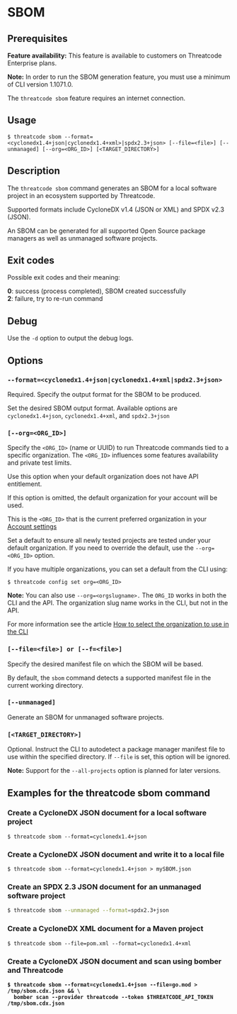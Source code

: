 # SBOM

## Prerequisites

**Feature availability:** This feature is available to customers on Threatcode Enterprise plans.

**Note:** In order to run the SBOM generation feature, you must use a minimum of CLI version 1.1071.0.

The `threatcode sbom` feature requires an internet connection.

## Usage

`$ threatcode sbom --format=<cyclonedx1.4+json|cyclonedx1.4+xml>|spdx2.3+json> [--file=<file>] [--unmanaged] [--org=<ORG_ID>] [<TARGET_DIRECTORY>]`

## Description

The `threatcode sbom` command generates an SBOM for a local software project in an ecosystem supported by Threatcode.

Supported formats include CycloneDX v1.4 (JSON or XML) and SPDX v2.3 (JSON).

An SBOM can be generated for all supported Open Source package managers as well as unmanaged software projects.

## Exit codes

Possible exit codes and their meaning:

**0**: success (process completed), SBOM created successfully\
**2**: failure, try to re-run command

## Debug

Use the `-d` option to output the debug logs.

## Options

### `--format=<cyclonedx1.4+json|cyclonedx1.4+xml|spdx2.3+json>`

Required. Specify the output format for the SBOM to be produced.

Set the desired SBOM output format. Available options are `cyclonedx1.4+json`, `cyclonedx1.4+xml`, and `spdx2.3+json`

### `[--org=<ORG_ID>]`

Specify the `<ORG_ID>` (name or UUID) to run Threatcode commands tied to a specific organization. The `<ORG_ID>` influences some features availability and private test limits.

Use this option when your default organization does not have API entitlement.

If this option is omitted, the default organization for your account will be used.

This is the `<ORG_ID>` that is the current preferred organization in your [Account settings](https://app.threatcode.io/account)&#x20;

Set a default to ensure all newly tested projects are tested under your default organization. If you need to override the default, use the `--org=<ORG_ID>` option.

If you have multiple organizations, you can set a default from the CLI using:

`$ threatcode config set org=<ORG_ID>`

**Note:** You can also use `--org=<orgslugname>.` The `ORG_ID` works in both the CLI and the API. The organization slug name works in the CLI, but not in the API.

For more information see the article [How to select the organization to use in the CLI](https://support.threatcode.io/hc/en-us/articles/360000920738-How-to-select-the-organization-to-use-in-the-CLI)

### `[--file=<file>] or [--f=<file>]`

Specify the desired manifest file on which the SBOM will be based.&#x20;

By default, the `sbom` command detects a supported manifest file in the current working directory.

### `[--unmanaged]`

Generate an SBOM for unmanaged software projects.

### `[<TARGET_DIRECTORY>]`

Optional. Instruct the CLI to autodetect a package manager manifest file to use within the specified directory. If `--file` is set, this option will be ignored.

**Note:** Support for the `--all-projects` option is planned for later versions.

## Examples for the threatcode sbom command

### Create a CycloneDX JSON document for a local software project

`$ threatcode sbom --format=cyclonedx1.4+json`

### Create a CycloneDX JSON document and write it to a local file

`$ threatcode sbom --format=cyclonedx1.4+json > mySBOM.json`

### Create an SPDX 2.3 JSON document for an unmanaged software project

```bash
$ threatcode sbom --unmanaged --format=spdx2.3+json
```

### Create a CycloneDX XML document for a Maven project

```
$ threatcode sbom --file=pom.xml --format=cyclonedx1.4+xml
```

### **Create a CycloneDX JSON document and scan using bomber and Threatcode**

<pre class="language-bash"><code class="lang-bash"><strong>$ threatcode sbom --format=cyclonedx1.4+json --file=go.mod > /tmp/sbom.cdx.json &#x26;&#x26; \
</strong><strong>  bomber scan --provider threatcode --token $THREATCODE_API_TOKEN /tmp/sbom.cdx.json
</strong></code></pre>
